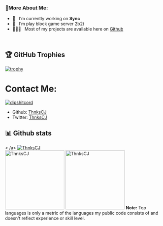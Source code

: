 ### 🧐More About Me:

- 🔭 &nbsp; I’m currently working on **Sync**
- 🌱 &nbsp; I’m play block game server 2b2t
- 👨🏻‍💻 &nbsp; Most of my projects are available here on [Github](https://github.com/ThnksCJ?tab=repositories)
<br>

## 🏆 GitHub Trophies
[![trophy](https://github-profile-trophy.vercel.app/?username=ThnksCJ&show_icons=true&theme=dracula&row=2&column=3&no-frame=true&margin-w=15&margin-h=15)](https://github.com/ryo-ma/github-profile-trophy)

# Contact Me:

[![dipshitcord](https://discord.c99.nl/widget/theme-3/644210317861191680.png)](https://discord.com/users/644210317861191680)
- Github: [ThnksCJ](https://github.com/ThnksCJ)
- Twitter: [ThnksCJ](https://twitter.com/ThnksCj)

## 📊 Github stats

<   /a>
    <a href="https://github.com/anuraghazra/github-readme-stats"><img alt="ThnksCJ" src="https://metrics.lecoq.io/ThnksCJ" /></a>
  <br/>
  <a href="https://github.com/anuraghazra/github-readme-stats"><img alt="ThnksCJ" src="https://github-readme-stats.vercel.app/api/top-langs/?username=ThnksCJ&layout=compact&show_icons=true&theme=radical" height="192px"/></a>
  <a href="https://github.com/anuraghazra/github-readme-stats"><img alt="ThnksCJ" src="https://github-readme-stats.vercel.app/api?username=ThnksCJ&show_icons=true&theme=radical" height="192px"/></a>
  <b>Note:</b> Top languages is only a metric of the languages my public code consists of and doesn't reflect experience or skill level.
